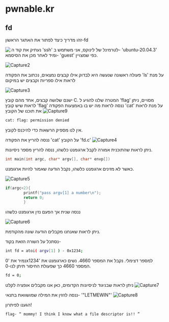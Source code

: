 # pwnable.kr
## fd

זהו מדריך כיצד לפתור את האתגר הראשון-fd

<img align="left" src=![Capture1](https://user-images.githubusercontent.com/67608539/144739918-5ec4eda8-a12b-4def-b77f-9704ca84ea0d.PNG)>






נעתיק את קוד ה 'ssh' לטרמינל של לינוקס, אני משתמש ב- 'ubuntu-20.04.3'
ומיד לאחר מכן את הסיסמא- 'guest' כפי שמצויין.

![Capture2](https://user-images.githubusercontent.com/67608539/144739990-ee683c1e-22fd-4d91-bca2-c34611f46f69.PNG)


פעולה ראשונה שנעשה היא לבדוק אילו קבצים נמצאים, נכתוב את הפקודה 'ls' על מנת לראות אילו ספריות וקבצים יש במיקום

![Capture3](https://user-images.githubusercontent.com/67608539/144740069-b1909b2c-b7f3-4f22-ac1e-006e64dcfc32.PNG)


ישנם שלושה קבצים, אחד מהם קובץ C.
המטרה שלנו להגיע ל 'flag' מסויים, 
ניתן לראות שיש קובץ 'flag' ננסה לראות מה יש בו באמצעות הפקודה 'cat' 
על מנת לראות את תוכנו של הקובץ
![Capture9](https://user-images.githubusercontent.com/67608539/144740230-027723f7-953c-4d1d-9fe3-896ceb65cef2.PNG)

```bash
cat: flag: permission denied 
```
אין לנו מספיק הרשאות כדי להיכנס לקובץ.

ננסה להריץ את הפקודה 'cat' על הקובץ 'fd.c'
![Capture4](https://user-images.githubusercontent.com/67608539/144740294-e9bb5014-e7b2-436d-bee1-efee4873d38f.PNG)

ניתן לראות שהתוכנית אמורה לקבל ארגומנט כלשהו, ננסה להריץ מספר ניסיונות.
```c
int main(int argc, char* argv[], char* envp[])
```
כאשר לא מזינים ארגומנט כלשהו, נקבל הודעה שאמור להיות ארגומנט.

![Capture5](https://user-images.githubusercontent.com/67608539/144743474-d17bbbcc-886f-4257-8ee4-aacd55a227ef.PNG)
```c
if(argc<2){
        printf("pass argv[1] a number\n");
        return 0;
        }
```

ננסה שנית אך הפעם נזין ארגומנט כלשהו

![Capture6](https://user-images.githubusercontent.com/67608539/144743499-c5ba09c1-913d-4d32-9ee9-f0b84250bd0c.PNG)

ניתן לראות שאנחנו מקבלים הודעה שונה מהקודמת.

נסתכל על השורה הזאת בקוד-
```bash
int fd = atoi( argv[1] ) - 0x1234;
```

 נמיר את '0x1234' למספר דצימלי.
 נקבל את המספר 4660.
 נשים כארגומנט את המספר 4660 כך שפעולת החיסור תיתן לנו-0.
 ```bash
 fd = 0; 
 ```
 
 ניתן לראות שבניגוד לניסיונות הקדומים, כאן אנו מקבלים אופציה לקלט 
 ![Capture7](https://user-images.githubusercontent.com/67608539/144743866-4a3408b4-4db3-4c46-933a-7f766575327a.PNG)
 
 ננסה להזין את המילה שמושוואת בתנאי- '"LETMEWIN"'
![Capture8](https://user-images.githubusercontent.com/67608539/144743874-1c2d02e7-bb97-494a-8d94-df4b9aea573a.PNG)

הגענו לפיתרון!
 ```bash
flag- “ mommy! I think I know what a file descriptor is!! ”
```

